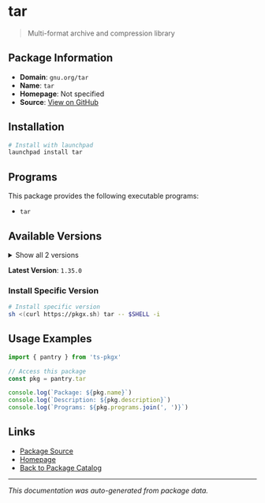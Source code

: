 # tar

> Multi-format archive and compression library

## Package Information

- **Domain**: `gnu.org/tar`
- **Name**: `tar`
- **Homepage**: Not specified
- **Source**: [View on GitHub](https://github.com/pkgxdev/pantry/tree/main/projects/gnu.org/tar/package.yml)

## Installation

```bash
# Install with launchpad
launchpad install tar
```

## Programs

This package provides the following executable programs:

- `tar`

## Available Versions

<details>
<summary>Show all 2 versions</summary>

- `1.35.0`, `1.34.0`

</details>

**Latest Version**: `1.35.0`

### Install Specific Version

```bash
# Install specific version
sh <(curl https://pkgx.sh) tar -- $SHELL -i
```

## Usage Examples

```typescript
import { pantry } from 'ts-pkgx'

// Access this package
const pkg = pantry.tar

console.log(`Package: ${pkg.name}`)
console.log(`Description: ${pkg.description}`)
console.log(`Programs: ${pkg.programs.join(', ')}`)
```

## Links

- [Package Source](https://github.com/pkgxdev/pantry/tree/main/projects/gnu.org/tar/package.yml)
- [Homepage](#)
- [Back to Package Catalog](../../../package-catalog.md)

---

*This documentation was auto-generated from package data.*
